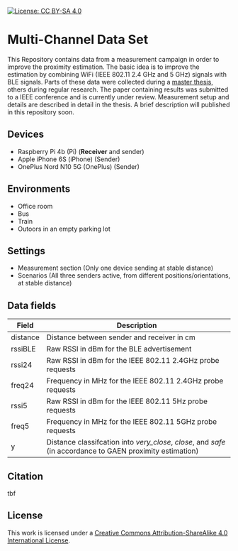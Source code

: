 [![License: CC BY-SA 4.0](https://img.shields.io/badge/License-CC%20BY--SA%204.0-lightgrey.svg)](https://creativecommons.org/licenses/by-sa/4.0/)


# Multi-Channel Data Set
This Repository contains data from a measurement campaign in order to improve the proximity estimation. The basic idea is to improve the estimation by combining WiFi (IEEE 802.11 2.4 GHz and 5 GHz) signals with BLE signals. Parts of these data were collected during a [master thesis](https://github.com/elanfer/msc-thesis), others during regular research. The paper containing results was submitted to a IEEE conference and is currently under review. Measurement setup and details are described in detail in the thesis. A brief description will published in this repository soon.

## Devices
- Raspberry Pi 4b (Pi) (**Receiver** and sender)
- Apple iPhone 6S (iPhone) (Sender)
- OnePlus Nord N10 5G (OnePlus) (Sender)

## Environments
- Office room
- Bus
- Train 
- Outoors in an empty parking lot

## Settings
- Measurement section (Only one device sending at stable distance)
- Scenarios (All three senders active, from different positions/orientations, at stable distance)

## Data fields
| Field | Description |
|-------|-------------|
| distance| Distance between sender and receiver in cm |
| rssiBLE | Raw RSSI in dBm for the BLE advertisement |
| rssi24  | Raw RSSI in dBm for the IEEE 802.11 2.4GHz probe requests |
| freq24  | Frequency in MHz for the IEEE 802.11 2.4GHz probe requests |
| rssi5   | Raw RSSI in dBm for the IEEE 802.11 5Hz probe requests | 
| freq5   | Frequency in MHz for the IEEE 802.11 5GHz probe requests |
| y       | Distance classifcation into *very_close*, *close*, and *safe* (in accordance to GAEN proximity estimation) |

## Citation 
tbf

## License
This work is licensed under a [Creative Commons Attribution-ShareAlike 4.0 International License](https://creativecommons.org/licenses/by-sa/4.0/).

